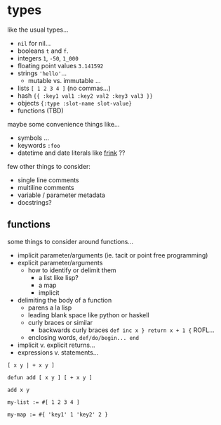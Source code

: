 # types

like the usual types...

- `nil` for nil...
- booleans `t` and `f`.
- integers `1`, `-50`, `1_000`
- floating point values `3.141592`
- strings `'hello'`...
  - mutable vs. immutable ...
- lists `[ 1 2 3 4 ]` (no commas...)
- hash `{{ :key1 val1 :key2 val2 :key3 val3 }}`
- objects `{:type :slot-name slot-value}`
- functions (TBD)

maybe some convenience things like...

- symbols ...
- keywords `:foo`
- datetime and date literals like [frink](https://frinklang.org/#DateTimeHandling) ??

few other things to consider:

- single line comments
- multiline comments
- variable / parameter metadata
- docstrings?

## functions

some things to consider around functions...

- implicit parameter/arguments (ie. tacit or point free programming)
- explicit parameter/arguments
  - how to identify or delimit them
    - a list like lisp?
    - a map
    - implicit
- delimiting the body of a function
  - parens a la lisp
  - leading blank space like python or haskell
  - curly braces or similar
    - backwards curly braces `def inc x } return x + 1 {` ROFL...
  - enclosing words, `def/do/begin... end` 
- implicit v. explicit returns...
- expressions v. statements...


```
[ x y | + x y ]
```


```
defun add [ x y ] [ + x y ]

add x y
```

```
my-list := #[ 1 2 3 4 ]
```

```
my-map := #{ 'key1' 1 'key2' 2 }
```

